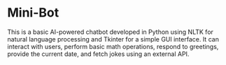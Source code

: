 # Mini-Bot
This is a basic AI-powered chatbot developed in Python using NLTK for natural language processing and Tkinter for a simple GUI interface. It can interact with users, perform basic math operations, respond to greetings, provide the current date, and fetch jokes using an external API.
